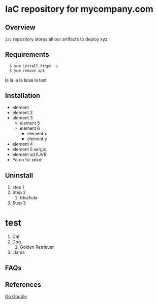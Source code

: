 # IaC repository for mycompany.com

## Overview
`Iac` repository stores all our artifacts to deploy xyz.


## Requirements
```bash
  $ yum install httpd -y
  $ yum remove apt
```
la la la la
lalaa la 
test

## Installation
- element
- element 2
- element 3
  - element 5
  - element 6
    - element x
    - element y
- element 4
- element 5 sergio
- element xd FJVR
- Yo no fui xdxd
## Uninstall
1. step 1
3. Step 2
    1. fdsafsda
3. Step 3


# test

1. Cat
3. Dog
    1. Golden Retriever
2. Llama

## FAQs




## References
[Go Google](http://www.google.com)
